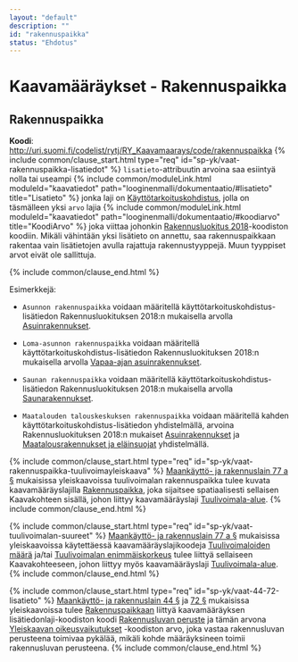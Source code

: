 ```yaml
---
layout: "default"
description: ""
id: "rakennuspaikka"
status: "Ehdotus"
---
```

# Kaavamääräykset - Rakennuspaikka

## Rakennuspaikka
**Koodi**: <http://uri.suomi.fi/codelist/rytj/RY_Kaavamaarays/code/rakennuspaikka>
{% include common/clause_start.html type="req" id="sp-yk/vaat-rakennuspaikka-lisatiedot" %}
```lisatieto```-attribuutin arvoina saa esiintyä nolla tai useampi {% include common/moduleLink.html moduleId="kaavatiedot" path="looginenmalli/dokumentaatio/#lisatieto" title="Lisatieto" %} jonka laji on [Käyttötarkoituskohdistus](http://uri.suomi.fi/codelist/rytj/RY_Kaavamaarayksen_Lisatieto/code/kayttotarkoituskohdistus), jolla on täsmälleen yksi ```arvo``` lajia {% include common/moduleLink.html moduleId="kaavatiedot" path="looginenmalli/dokumentaatio/#koodiarvo" title="KoodiArvo" %} joka viittaa johonkin [Rakennusluokitus 2018](http://uri.suomi.fi/codelist/jhs/rakennus_1_20180712)-koodiston koodiin. Mikäli vähintään yksi lisätieto on annettu, saa rakennuspaikkaan rakentaa vain lisätietojen avulla rajattuja rakennustyyppejä. Muun tyyppiset arvot eivät ole sallittuja.  
<!-- MRL 44 §, 72 § ja 77 § huomiointi -->
{% include common/clause_end.html %}

Esimerkkejä:<br>
* ```Asunnon rakennuspaikka``` voidaan määritellä käyttötarkoituskohdistus-lisätiedon Rakennusluokituksen 2018:n mukaisella arvolla [Asuinrakennukset](http://uri.suomi.fi/codelist/jhs/rakennus_1_20180712/code/01).

* ```Loma-asunnon rakennuspaikka``` voidaan määritellä käyttötarkoituskohdistus-lisätiedon Rakennusluokituksen 2018:n mukaisella arvolla [Vapaa-ajan asuinrakennukset](http://uri.suomi.fi/codelist/jhs/rakennus_1_20180712/code/02).

* ```Saunan rakennuspaikka``` voidaan määritellä käyttötarkoituskohdistus-lisätiedon Rakennusluokituksen 2018:n mukaisella arvolla [Saunarakennukset](http://uri.suomi.fi/codelist/jhs/rakennus_1_20180712/code/1910).

* ```Maatalouden talouskeskuksen rakennuspaikka``` voidaan määritellä kahden käyttötarkoituskohdistus-lisätiedon yhdistelmällä, arvoina Rakennusluokituksen 2018:n mukaiset [Asuinrakennukset](http://uri.suomi.fi/codelist/jhs/rakennus_1_20180712/code/01) ja [Maatalousrakennukset ja eläinsuojat](http://uri.suomi.fi/codelist/jhs/rakennus_1_20180712/code/14) yhdistelmällä.

{% include common/clause_start.html type="req" id="sp-yk/vaat-rakennuspaikka-tuulivoimayleiskaava" %}
[Maankäyttö- ja rakennuslain 77 a §](https://www.finlex.fi/fi/laki/ajantasa/1999/19990132#L10aP77a) mukaisissa yleiskaavoissa tuulivoimalan rakennuspaikka tulee kuvata kaavamääräyslajilla [Rakennuspaikka](http://uri.suomi.fi/codelist/rytj/RY_Kaavamaarays/code/rakennuspaikka), joka sijaitsee spatiaalisesti sellaisen Kaavakohteen sisällä, johon liittyy kaavamääräyslaji [Tuulivoimala-alue](http://uri.suomi.fi/codelist/rytj/RY_Kaavamaarays/code/tuulivoimala-alue).
{% include common/clause_end.html %}

{% include common/clause_start.html type="req" id="sp-yk/vaat-tuulivoimalan-suureet" %}
[Maankäyttö- ja rakennuslain 77 a §](https://www.finlex.fi/fi/laki/ajantasa/1999/19990132#L10aP77a) mukaisissa yleiskaavoissa käytettäessä kaavamääräyslajikoodeja [Tuulivoimaloiden määrä](http://uri.suomi.fi/codelist/rytj/RY_Kaavamaarays/code/tuulivoimaloidenMaara) ja/tai [Tuulivoimalan enimmäiskorkeus](http://uri.suomi.fi/codelist/rytj/RY_Kaavamaarays/code/tuulivoimalanEnimmaiskorkeus) tulee liittyä sellaiseen Kaavakohteeseen, johon liittyy myös kaavamääräyslaji [Tuulivoimala-alue](http://uri.suomi.fi/codelist/rytj/RY_Kaavamaarays/code/tuulivoimala-alue).
{% include common/clause_end.html %}

{% include common/clause_start.html type="req" id="sp-yk/vaat-44-72-lisatieto" %}
[Maankäyttö- ja rakennuslain 44 §](https://www.finlex.fi/fi/laki/ajantasa/1999/19990132#L5P44) ja [72 §](https://www.finlex.fi/fi/laki/ajantasa/1999/19990132#L10P72) mukaisissa yleiskaavoissa tulee [Rakennuspaikkaan](http://uri.suomi.fi/codelist/rytj/RY_Kaavamaarays/code/rakennuspaikka) liittyä kaavamääräyksen lisätiedonlaji-koodiston koodi [Rakennusluvan peruste](http://uri.suomi.fi/codelist/rytj/RY_Kaavamaarayksen_Lisatieto/code/rakennusluvanPeruste) ja tämän arvona [Yleiskaavan oikeusvaikutukset](https://koodistot.suomi.fi/codescheme;registryCode=rytj;schemeCode=oikeusvaik_YK) -koodiston arvo, joka vastaa rakennusluvan perusteena toimivaa pykälää, mikäli kohde määräyksineen toimii rakennusluvan perusteena.
{% include common/clause_end.html %}